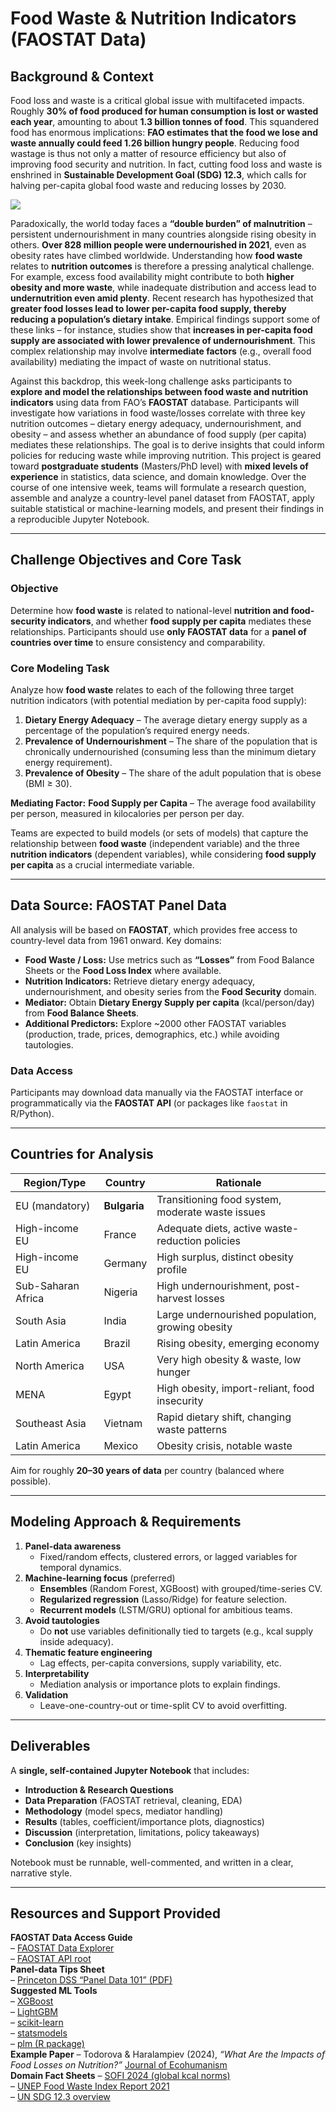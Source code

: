 # Food Waste & Nutrition Indicators (FAOSTAT Data)

## Background & Context  
Food loss and waste is a critical global issue with multifaceted impacts. Roughly **30% of food produced for human consumption is lost or wasted each year**, amounting to about **1.3 billion tonnes of food**. This squandered food has enormous implications: **FAO estimates that the food we lose and waste annually could feed 1.26 billion hungry people**. Reducing food wastage is thus not only a matter of resource efficiency but also of improving food security and nutrition. In fact, cutting food loss and waste is enshrined in **Sustainable Development Goal (SDG) 12.3**, which calls for halving per-capita global food waste and reducing losses by 2030.  

![](https://www.mdpi.com/resources/resources-13-00164/article_deploy/html/images/resources-13-00164-g003-550.jpg)

Paradoxically, the world today faces a **“double burden” of malnutrition** – persistent undernourishment in many countries alongside rising obesity in others. **Over 828 million people were undernourished in 2021**, even as obesity rates have climbed worldwide. Understanding how **food waste** relates to **nutrition outcomes** is therefore a pressing analytical challenge. For example, excess food availability might contribute to both **higher obesity and more waste**, while inadequate distribution and access lead to **undernutrition even amid plenty**. Recent research has hypothesized that **greater food losses lead to lower per-capita food supply, thereby reducing a population’s dietary intake**. Empirical findings support some of these links – for instance, studies show that **increases in per-capita food supply are associated with lower prevalence of undernourishment**. This complex relationship may involve **intermediate factors** (e.g., overall food availability) mediating the impact of waste on nutritional status.

Against this backdrop, this week-long challenge asks participants to **explore and model the relationships between food waste and nutrition indicators** using data from FAO’s **FAOSTAT** database. Participants will investigate how variations in food waste/losses correlate with three key nutrition outcomes – dietary energy adequacy, undernourishment, and obesity – and assess whether an abundance of food supply (per capita) mediates these relationships. The goal is to derive insights that could inform policies for reducing waste while improving nutrition. This project is geared toward **postgraduate students** (Masters/PhD level) with **mixed levels of experience** in statistics, data science, and domain knowledge. Over the course of one intensive week, teams will formulate a research question, assemble and analyze a country-level panel dataset from FAOSTAT, apply suitable statistical or machine-learning models, and present their findings in a reproducible Jupyter Notebook.

---

## Challenge Objectives and Core Task  

### Objective  
Determine how **food waste** is related to national-level **nutrition and food-security indicators**, and whether **food supply per capita** mediates these relationships. Participants should use **only FAOSTAT data** for a **panel of countries over time** to ensure consistency and comparability.

### Core Modeling Task  
Analyze how **food waste** relates to each of the following three target nutrition indicators (with potential mediation by per-capita food supply):  

1. **Dietary Energy Adequacy** – The average dietary energy supply as a percentage of the population’s required energy needs.  
2. **Prevalence of Undernourishment** – The share of the population that is chronically undernourished (consuming less than the minimum dietary energy requirement).  
3. **Prevalence of Obesity** – The share of the adult population that is obese (BMI ≥ 30).  

**Mediating Factor:** **Food Supply per Capita** – The average food availability per person, measured in kilocalories per person per day.

Teams are expected to build models (or sets of models) that capture the relationship between **food waste** (independent variable) and the three **nutrition indicators** (dependent variables), while considering **food supply per capita** as a crucial intermediate variable.

---

## Data Source: FAOSTAT Panel Data  

All analysis will be based on **FAOSTAT**, which provides free access to country-level data from 1961 onward. Key domains:

- **Food Waste / Loss:** Use metrics such as **“Losses”** from Food Balance Sheets or the **Food Loss Index** where available.  
- **Nutrition Indicators:** Retrieve dietary energy adequacy, undernourishment, and obesity series from the **Food Security** domain.  
- **Mediator:** Obtain **Dietary Energy Supply per capita** (kcal/person/day) from **Food Balance Sheets**.  
- **Additional Predictors:** Explore ~2000 other FAOSTAT variables (production, trade, prices, demographics, etc.) while avoiding tautologies.

### Data Access  
Participants may download data manually via the FAOSTAT interface or programmatically via the **FAOSTAT API** (or packages like `faostat` in R/Python).

---

## Countries for Analysis  

| Region/Type | Country | Rationale |
|-------------|---------|-----------|
| EU (mandatory) | **Bulgaria** | Transitioning food system, moderate waste issues |
| High-income EU | France | Adequate diets, active waste-reduction policies |
| High-income EU | Germany | High surplus, distinct obesity profile |
| Sub-Saharan Africa | Nigeria | High undernourishment, post-harvest losses |
| South Asia | India | Large undernourished population, growing obesity |
| Latin America | Brazil | Rising obesity, emerging economy |
| North America | USA | Very high obesity & waste, low hunger |
| MENA | Egypt | High obesity, import-reliant, food insecurity |
| Southeast Asia | Vietnam | Rapid dietary shift, changing waste patterns |
| Latin America | Mexico | Obesity crisis, notable waste |

Aim for roughly **20–30 years of data** per country (balanced where possible).

---

## Modeling Approach & Requirements  

1. **Panel-data awareness**  
   - Fixed/random effects, clustered errors, or lagged variables for temporal dynamics.  
2. **Machine-learning focus** (preferred)  
   - **Ensembles** (Random Forest, XGBoost) with grouped/time-series CV.  
   - **Regularized regression** (Lasso/Ridge) for feature selection.  
   - **Recurrent models** (LSTM/GRU) optional for ambitious teams.  
3. **Avoid tautologies**  
   - Do **not** use variables definitionally tied to targets (e.g., kcal supply inside adequacy).  
4. **Thematic feature engineering**  
   - Lag effects, per-capita conversions, supply variability, etc.  
5. **Interpretability**  
   - Mediation analysis or importance plots to explain findings.  
6. **Validation**  
   - Leave-one-country-out or time-split CV to avoid overfitting.

---

## Deliverables  

A **single, self-contained Jupyter Notebook** that includes:

- **Introduction & Research Questions**  
- **Data Preparation** (FAOSTAT retrieval, cleaning, EDA)  
- **Methodology** (model specs, mediator handling)  
- **Results** (tables, coefficient/importance plots, diagnostics)  
- **Discussion** (interpretation, limitations, policy takeaways)  
- **Conclusion** (key insights)  

Notebook must be runnable, well-commented, and written in a clear, narrative style.

---

## Resources and Support Provided  

**FAOSTAT Data Access Guide**   
  – [FAOSTAT Data Explorer](https://www.fao.org/faostat/en/#data)   
  – [FAOSTAT API root](https://fenixservices.fao.org/faostat/api/v1/en)    
**Panel-data Tips Sheet**   
  – [Princeton DSS “Panel Data 101” (PDF)](https://www.princeton.edu/~otorres/Panel101.pdf)   
**Suggested ML Tools**  
  – [XGBoost](https://xgboost.readthedocs.io/en/stable/)  
  – [LightGBM](https://lightgbm.readthedocs.io/en/stable/)   
  – [scikit-learn](https://scikit-learn.org/stable/)   
  – [statsmodels](https://www.statsmodels.org/stable/)   
  – [plm (R package)](https://cran.r-project.org/package=plm)    
**Example Paper**
  – Todorova & Haralampiev (2024), *“What Are the Impacts of Food Losses on Nutrition?”* [Journal of Ecohumanism](https://ecohumanism.co.uk/joe/ecohumanism/article/view/4001)  
**Domain Fact Sheets** 
  – [SOFI 2024 (global kcal norms)](https://www.fao.org/3/cc7748en/cc7748en.pdf)  
  – [UNEP Food Waste Index Report 2021](https://www.unep.org/resources/report/unep-food-waste-index-report-2021)  
  – [UN SDG 12.3 overview](https://www.un.org/sustainabledevelopment/sustainable-consumption-production/)  

